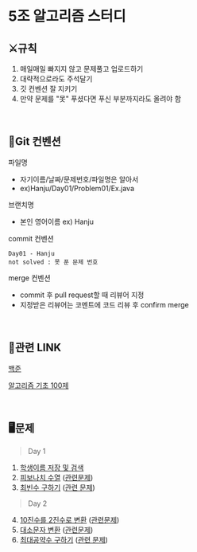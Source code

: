 # 5조 알고리즘 스터디

## ⚔규칙
1. 매일매일 빠지지 않고 문제풀고 업로드하기
2. 대략적으로라도 주석달기
3. 깃 컨벤션 잘 지키기
4. 만약 문제를 "못" 푸셨다면 푸신 부분까지라도 올려야 함

<br>

## 📄Git 컨벤션

파일명
- 자기이름/날짜/문제번호/파일명은 알아서
- ex)Hanju/Day01/Problem01/Ex.java

브랜치명
- 본인 영어이름 ex) Hanju

commit 컨벤션
```
Day01 - Hanju
not solved : 못 푼 문제 번호
```

merge 컨벤션
- commit 후 pull request할 때 리뷰어 지정
- 지정받은 리뷰어는 코멘트에 코드 리뷰 후 confirm merge

<br>
  
## 📘관련 LINK

[백준](https://www.acmicpc.net/)

[알고리즘 기초 100제](https://www.youtube.com/playlist?list=PLVoihNyHW4xkm_KJ8_N8X7F6EQP4uSRyR)
 
<br>

## 🖥문제
> Day 1
01. [학생이름 저장 및 검색](https://www.youtube.com/watch?v=w023dXv03nk&list=PLVoihNyHW4xkm_KJ8_N8X7F6EQP4uSRyR&index=2&t=671s)
02. [피보나치 수열](https://www.youtube.com/watch?v=WpzjpKt0lbc&list=PLVoihNyHW4xkm_KJ8_N8X7F6EQP4uSRyR&index=3) ([관련문제](https://www.acmicpc.net/problem/2747))
03. [최빈수 구하기](https://www.youtube.com/watch?v=C-HElAETJVo&list=PLVoihNyHW4xkm_KJ8_N8X7F6EQP4uSRyR&index=4) ([관련 문제](https://www.acmicpc.net/problem/2592))
> Day 2
04. [10진수를 2진수로 변환](https://www.youtube.com/watch?v=w023dXv03nk&list=PLVoihNyHW4xkm_KJ8_N8X7F6EQP4uSRyR&index=2&t=671s) ([관련문제](https://www.acmicpc.net/problem/10829))
05. [대소문자 변환](https://www.youtube.com/watch?v=DTEiENYVR14&list=PLVoihNyHW4xkm_KJ8_N8X7F6EQP4uSRyR&index=6) ([관련문제](https://www.acmicpc.net/problem/2744))
06. [최대공약수 구하기](https://www.youtube.com/watch?v=jdnGckTvZ64&list=PLVoihNyHW4xkm_KJ8_N8X7F6EQP4uSRyR&index=7) ([관련 문제](https://www.acmicpc.net/problem/2609))
